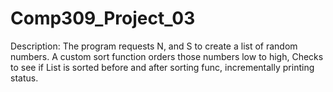 # Comp309_Project_03
Description:          The program requests N, and S to create a list of random numbers. A custom sort function orders those numbers low to high, Checks to see if List is sorted before and after sorting func, incrementally printing status.
